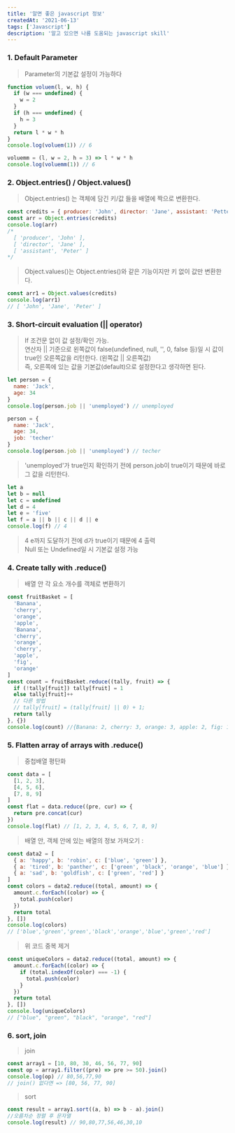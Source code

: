 ```yaml
---
title: '알면 좋은 javascript 정보'
createdAt: '2021-06-13'
tags: ['Javascript']
description: '알고 있으면 나름 도움되는 javascript skill'
---
```


### 1. Default Parameter

> Parameter의 기본값 설정이 가능하다

```js
function voluem(l, w, h) {
  if (w === undefined) {
    w = 2
  }
  if (h === undefined) {
    h = 3
  }
  return l * w * h
}
console.log(voluem(1)) // 6
```

```js
voluemm = (l, w = 2, h = 3) => l * w * h
console.log(voluemm(1)) // 6
```

### 2. Object.entries() / Object.values()

> Object.entries() 는 객체에 담긴 키/값 들을 배열에 짝으로 변환한다.

```js
const credits = { producer: 'John', director: 'Jane', assistant: 'Petter' }
const arr = Object.entries(credits)
console.log(arr)
/*
  [ 'producer', 'John' ],
  [ 'director', 'Jane' ],
  [ 'assistant', 'Peter' ]
*/
```

> Object.values()는 Object.entries()와 같은 기능이지만 키 없이 값만 변환한다.

```js
const arr1 = Object.values(credits)
console.log(arr1)
// [ 'John', 'Jane', 'Peter' ]
```

### 3. Short-circuit evaluation (|| operator)

> If 조건문 없이 값 설정/확인 가능.  
> 연산자 || 기준으로 왼쪽값이 false(undefined, null, '', 0, false 등)일 시 값이 true인 오른쪽값을 리턴한다. (왼쪽값 || 오른쪽값)  
> 즉, 오른쪽에 있는 값을 기본값(default)으로 설정한다고 생각하면 된다.

```js
let person = {
  name: 'Jack',
  age: 34
}
console.log(person.job || 'unemployed') // unemployed
```

```js
person = {
  name: 'Jack',
  age: 34,
  job: 'techer'
}
console.log(person.job || 'unemployed') // techer
```

> 'unemployed'가 true인지 확인하기 전에 person.job이 true이기 때문에 바로 그 값을 리턴한다.

```js
let a
let b = null
let c = undefined
let d = 4
let e = 'five'
let f = a || b || c || d || e
console.log(f) // 4
```

> 4 e까지 도달하기 전에 d가 true이기 때문에 4 출력  
> Null 또는 Undefined일 시 기본값 설정 가능

### 4. Create tally with .reduce()

> 배열 안 각 요소 개수를 객체로 변환하기

```js
const fruitBasket = [
  'Banana',
  'cherry',
  'orange',
  'apple',
  'Banana',
  'cherry',
  'orange',
  'cherry',
  'apple',
  'fig',
  'orange'
]
const count = fruitBasket.reduce((tally, fruit) => {
  if (!tally[fruit]) tally[fruit] = 1
  else tally[fruit]++
  // 다른 방법
  // tally[fruit] = (tally[fruit] || 0) + 1;
  return tally
}, {})
console.log(count) //{Banana: 2, cherry: 3, orange: 3, apple: 2, fig: 1}
```

### 5. Flatten array of arrays with .reduce()

> 중첩배열 평탄화

```js
const data = [
  [1, 2, 3],
  [4, 5, 6],
  [7, 8, 9]
]
const flat = data.reduce((pre, cur) => {
  return pre.concat(cur)
})
console.log(flat) // [1, 2, 3, 4, 5, 6, 7, 8, 9]
```

> 배열 안, 객체 안에 있는 배열의 정보 가져오기 :

```js
const data2 = [
  { a: 'happy', b: 'robin', c: ['blue', 'green'] },
  { a: 'tired', b: 'panther', c: ['green', 'black', 'orange', 'blue'] },
  { a: 'sad', b: 'goldfish', c: ['green', 'red'] }
]
const colors = data2.reduce((total, amount) => {
  amount.c.forEach((color) => {
    total.push(color)
  })
  return total
}, [])
console.log(colors)
// ['blue','green','green','black','orange','blue','green','red']
```

> 위 코드 중복 제거

```js
const uniqueColors = data2.reduce((total, amount) => {
  amount.c.forEach((color) => {
    if (total.indexOf(color) === -1) {
      total.push(color)
    }
  })
  return total
}, [])
console.log(uniqueColors)
// ["blue", "green", "black", "orange", "red"]
```

### 6. sort, join

> join

```js
const array1 = [10, 80, 30, 46, 56, 77, 90]
const op = array1.filter((pre) => pre >= 50).join()
console.log(op) // 80,56,77,90
// join() 없다면 => [80, 56, 77, 90]
```

> sort

```js
const result = array1.sort((a, b) => b - a).join()
//오름차순 정렬 후 문자열
console.log(result) // 90,80,77,56,46,30,10
```
